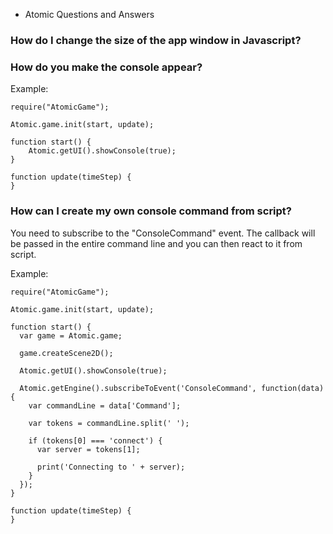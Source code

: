 * Atomic Questions and Answers

### How do I change the size of the app window in Javascript?


### How do you make the console appear?

Example:

```
require("AtomicGame");

Atomic.game.init(start, update);

function start() {
    Atomic.getUI().showConsole(true);
}

function update(timeStep) {
}
```

### How can I create my own console command from script?

You need to subscribe to the "ConsoleCommand" event. The callback will be passed in the entire command line and you can then react to it from script.

Example:

```
require("AtomicGame");

Atomic.game.init(start, update);

function start() {
  var game = Atomic.game;

  game.createScene2D();

  Atomic.getUI().showConsole(true);
    
  Atomic.getEngine().subscribeToEvent('ConsoleCommand', function(data) {
    var commandLine = data['Command'];
       
    var tokens = commandLine.split(' ');
       
    if (tokens[0] === 'connect') {
      var server = tokens[1];
            
      print('Connecting to ' + server);
    }
  });
}

function update(timeStep) {
}
```

